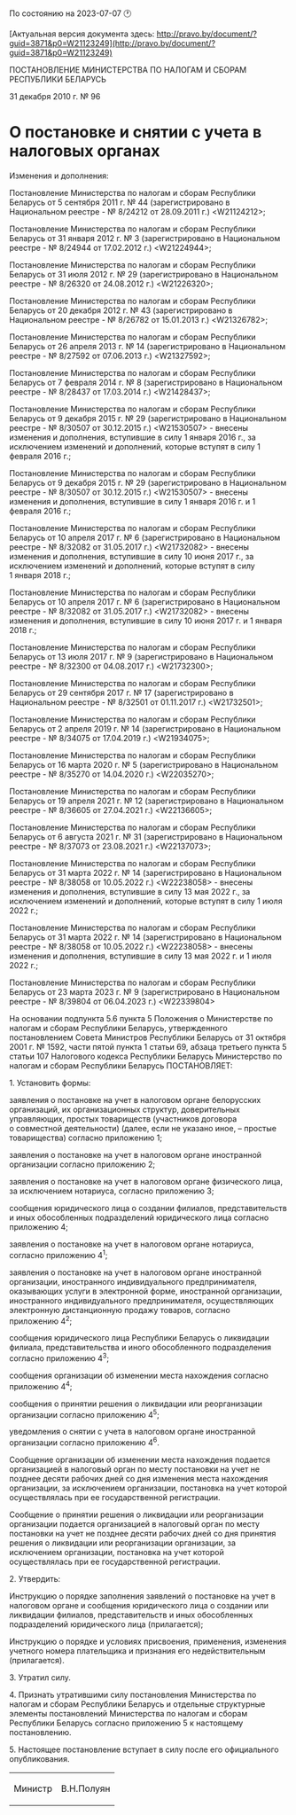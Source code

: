 По состоянию на 2023-07-07 &#x1F550;

[Актуальная версия документа здесь: http://pravo.by/document/?guid=3871&p0=W21123249](http://pravo.by/document/?guid=3871&p0=W21123249)

<p>ПОСТАНОВЛЕНИЕ МИНИСТЕРСТВА ПО НАЛОГАМ И СБОРАМ РЕСПУБЛИКИ БЕЛАРУСЬ</p>
<p>31 декабря 2010 г. № 96</p>
<h1>О постановке и снятии с учета в налоговых органах</h1>
<p>Изменения и дополнения:</p>
<p>Постановление Министерства по налогам и сборам Республики Беларусь от 5 сентября 2011 г. № 44 (зарегистрировано в Национальном реестре - № 8/24212 от 28.09.2011 г.) &lt;W21124212&gt;;</p>
<p>Постановление Министерства по налогам и сборам Республики Беларусь от 31 января 2012 г. № 3 (зарегистрировано в Национальном реестре - № 8/24944 от 17.02.2012 г.) &lt;W21224944&gt;;</p>
<p>Постановление Министерства по налогам и сборам Республики Беларусь от 31 июля 2012 г. № 29 (зарегистрировано в Национальном реестре - № 8/26320 от 24.08.2012 г.) &lt;W21226320&gt;;</p>
<p>Постановление Министерства по налогам и сборам Республики Беларусь от 20 декабря 2012 г. № 43 (зарегистрировано в Национальном реестре - № 8/26782 от 15.01.2013 г.) &lt;W21326782&gt;;</p>
<p>Постановление Министерства по налогам и сборам Республики Беларусь от 26 апреля 2013 г. № 14 (зарегистрировано в Национальном реестре - № 8/27592 от 07.06.2013 г.) &lt;W21327592&gt;;</p>
<p>Постановление Министерства по налогам и сборам Республики Беларусь от 7 февраля 2014 г. № 8 (зарегистрировано в Национальном реестре - № 8/28437 от 17.03.2014 г.) &lt;W21428437&gt;;</p>
<p>Постановление Министерства по налогам и сборам Республики Беларусь от 9 декабря 2015 г. № 29 (зарегистрировано в Национальном реестре - № 8/30507 от 30.12.2015 г.) &lt;W21530507&gt; - внесены изменения и дополнения, вступившие в силу 1 января 2016 г., за исключением изменений и дополнений, которые вступят в силу 1 февраля 2016 г.;</p>
<p>Постановление Министерства по налогам и сборам Республики Беларусь от 9 декабря 2015 г. № 29 (зарегистрировано в Национальном реестре - № 8/30507 от 30.12.2015 г.) &lt;W21530507&gt; - внесены изменения и дополнения, вступившие в силу 1 января 2016 г. и 1 февраля 2016 г.;</p>
<p>Постановление Министерства по налогам и сборам Республики Беларусь от 10 апреля 2017 г. № 6 (зарегистрировано в Национальном реестре - № 8/32082 от 31.05.2017 г.) &lt;W21732082&gt; - внесены изменения и дополнения, вступившие в силу 10 июня 2017 г., за исключением изменений и дополнений, которые вступят в силу 1 января 2018 г.;</p>
<p>Постановление Министерства по налогам и сборам Республики Беларусь от 10 апреля 2017 г. № 6 (зарегистрировано в Национальном реестре - № 8/32082 от 31.05.2017 г.) &lt;W21732082&gt; - внесены изменения и дополнения, вступившие в силу 10 июня 2017 г. и 1 января 2018 г.;</p>
<p>Постановление Министерства по налогам и сборам Республики Беларусь от 13 июля 2017 г. № 9 (зарегистрировано в Национальном реестре - № 8/32300 от 04.08.2017 г.) &lt;W21732300&gt;;</p>
<p>Постановление Министерства по налогам и сборам Республики Беларусь от 29 сентября 2017 г. № 17 (зарегистрировано в Национальном реестре - № 8/32501 от 01.11.2017 г.) &lt;W21732501&gt;;</p>
<p>Постановление Министерства по налогам и сборам Республики Беларусь от 2 апреля 2019 г. № 14 (зарегистрировано в Национальном реестре - № 8/34075 от 17.04.2019 г.) &lt;W21934075&gt;;</p>
<p>Постановление Министерства по налогам и сборам Республики Беларусь от 16 марта 2020 г. № 5 (зарегистрировано в Национальном реестре - № 8/35270 от 14.04.2020 г.) &lt;W22035270&gt;;</p>
<p>Постановление Министерства по налогам и сборам Республики Беларусь от 19 апреля 2021 г. № 12 (зарегистрировано в Национальном реестре - № 8/36605 от 27.04.2021 г.) &lt;W22136605&gt;;</p>
<p>Постановление Министерства по налогам и сборам Республики Беларусь от 6 августа 2021 г. № 31 (зарегистрировано в Национальном реестре - № 8/37073 от 23.08.2021 г.) &lt;W22137073&gt;;</p>
<p>Постановление Министерства по налогам и сборам Республики Беларусь от 31 марта 2022 г. № 14 (зарегистрировано в Национальном реестре - № 8/38058 от 10.05.2022 г.) &lt;W22238058&gt; - внесены изменения и дополнения, вступившие в силу 13 мая 2022 г., за исключением изменений и дополнений, которые вступят в силу 1 июля 2022 г.;</p>
<p>Постановление Министерства по налогам и сборам Республики Беларусь от 31 марта 2022 г. № 14 (зарегистрировано в Национальном реестре - № 8/38058 от 10.05.2022 г.) &lt;W22238058&gt; - внесены изменения и дополнения, вступившие в силу 13 мая 2022 г. и 1 июля 2022 г.;</p>
<p>Постановление Министерства по налогам и сборам Республики Беларусь от 23 марта 2023 г. № 9 (зарегистрировано в Национальном реестре - № 8/39804 от 06.04.2023 г.) &lt;W22339804&gt;</p>
<p></p>
<p>На основании подпункта 5.6 пункта 5 Положения о Министерстве по налогам и сборам Республики Беларусь, утвержденного постановлением Совета Министров Республики Беларусь от 31 октября 2001 г. № 1592, части пятой пункта 1 статьи 69, абзаца третьего пункта 5 статьи 107 Налогового кодекса Республики Беларусь Министерство по налогам и сборам Республики Беларусь ПОСТАНОВЛЯЕТ:</p>
<p>1. Установить формы:</p>
<p>заявления о постановке на учет в налоговом органе белорусских организаций, их организационных структур, доверительных управляющих, простых товариществ (участников договора о совместной деятельности) (далее, если не указано иное, – простые товарищества) согласно приложению 1;</p>
<p>заявления о постановке на учет в налоговом органе иностранной организации согласно приложению 2;</p>
<p>заявления о постановке на учет в налоговом органе физического лица, за исключением нотариуса, согласно приложению 3;</p>
<p>сообщения юридического лица о создании филиалов, представительств и иных обособленных подразделений юридического лица согласно приложению 4;</p>
<p>заявления о постановке на учет в налоговом органе нотариуса, согласно приложению 4<sup>1</sup>;</p>
<p>заявления о постановке на учет в налоговом органе иностранной организации, иностранного индивидуального предпринимателя, оказывающих услуги в электронной форме, иностранной организации, иностранного индивидуального предпринимателя, осуществляющих электронную дистанционную продажу товаров, согласно приложению 4<sup>2</sup>;</p>
<p>сообщения юридического лица Республики Беларусь о ликвидации филиала, представительства и иного обособленного подразделения согласно приложению 4<sup>3</sup>;</p>
<p>сообщения организации об изменении места нахождения согласно приложению 4<sup>4</sup>;</p>
<p>сообщения о принятии решения о ликвидации или реорганизации организации согласно приложению 4<sup>5</sup>;</p>
<p>уведомления о снятии с учета в налоговом органе иностранной организации согласно приложению 4<sup>6</sup>.</p>
<p>Сообщение организации об изменении места нахождения подается организацией в налоговый орган по месту постановки на учет не позднее десяти рабочих дней со дня изменения места нахождения организации, за исключением организации, постановка на учет которой осуществлялась при ее государственной регистрации.</p>
<p>Сообщение о принятии решения о ликвидации или реорганизации организации подается организацией в налоговый орган по месту постановки на учет не позднее десяти рабочих дней со дня принятия решения о ликвидации или реорганизации организации, за исключением организации, постановка на учет которой осуществлялась при ее государственной регистрации.</p>
<p>2. Утвердить:</p>
<p>Инструкцию о порядке заполнения заявлений о постановке на учет в налоговом органе и сообщения юридического лица о создании или ликвидации филиалов, представительств и иных обособленных подразделений юридического лица (прилагается);</p>
<p>Инструкцию о порядке и условиях присвоения, применения, изменения учетного номера плательщика и признания его недействительным (прилагается).</p>
<p>3. Утратил силу.</p>
<p>4. Признать утратившими силу постановления Министерства по налогам и сборам Республики Беларусь и отдельные структурные элементы постановлений Министерства по налогам и сборам Республики Беларусь согласно приложению 5 к настоящему постановлению.</p>
<p>5. Настоящее постановление вступает в силу после его официального опубликования.</p>
<p></p>
<table><tr>
<td><p>Министр</p></td>
<td><p>В.Н.Полуян</p></td>
</tr></table>
<p></p>